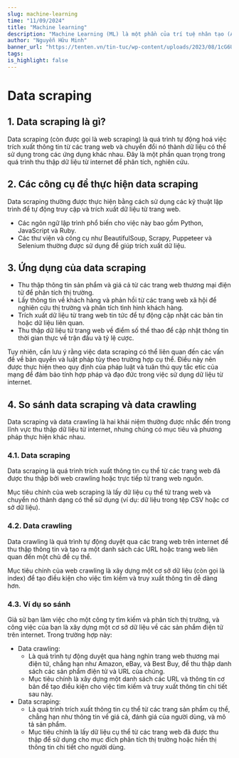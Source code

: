 ```yaml
---
slug: machine-learning
time: "11/09/2024"
title: "Machine learning"
description: "Machine Learning (ML) là một phần của trí tuệ nhân tạo (AI) mà chúng ta dùng để xây dựng các mô hình hoặc chương trình máy tính có khả năng tự học từ dữ liệu."
author: "Nguyễn Hữu Minh"
banner_url: "https://tenten.vn/tin-tuc/wp-content/uploads/2023/08/1cG6U1qstYDijh9bPL42e-Q.jpg"
tags:
is_highlight: false
---
```


# Data scraping

## 1. Data scraping là gì?

Data scraping (còn được gọi là web scraping) là quá trình tự động hoá việc trích xuất thông tin từ các trang web và chuyển đổi nó thành dữ liệu có thể sử dụng trong các ứng dụng khác nhau.
Đây là một phần quan trọng trong quá trình thu thập dữ liệu từ internet để phân tích, nghiên cứu.

## 2. Các công cụ để thực hiện data scraping

Data scraping thường được thực hiện bằng cách sử dụng các kỹ thuật lập trình để tự động truy cập và trích xuất dữ liệu từ trang web.
- Các ngôn ngữ lập trình phổ biến cho việc này bao gồm Python, JavaScript và Ruby.
- Các thư viện và công cụ như BeautifulSoup, Scrapy, Puppeteer và Selenium thường được sử dụng để giúp trích xuất dữ liệu.

## 3. Ứng dụng của data scraping

- Thu thập thông tin sản phẩm và giá cả từ các trang web thương mại điện tử để phân tích thị trường.
- Lấy thông tin về khách hàng và phản hồi từ các trang web xã hội để nghiên cứu thị trường và phân tích tình hình khách hàng.
- Trích xuất dữ liệu từ trang web tin tức để tự động cập nhật các bản tin hoặc dữ liệu liên quan.
- Thu thập dữ liệu từ trang web về điểm số thể thao để cập nhật thông tin thời gian thực về trận đấu và tỷ lệ cược.

Tuy nhiên, cần lưu ý rằng việc data scraping có thể liên quan đến các vấn đề về bản quyền và luật pháp tùy theo trường hợp cụ thể.
Điều này nên được thực hiện theo quy định của pháp luật và tuân thủ quy tắc etic của mạng để đảm bảo tính hợp pháp và đạo đức trong việc sử dụng dữ liệu từ internet.

## 4. So sánh data scraping và data crawling

Data scraping và data crawling là hai khái niệm thường được nhắc đến trong lĩnh vực thu thập dữ liệu từ internet, nhưng chúng có mục tiêu và phương pháp thực hiện khác nhau.

### 4.1. Data scraping

Data scraping là quá trình trích xuất thông tin cụ thể từ các trang web đã được thu thập bởi web crawling hoặc trực tiếp từ trang web nguồn.

Mục tiêu chính của web scraping là lấy dữ liệu cụ thể từ trang web và chuyển nó thành dạng có thể sử dụng (ví dụ: dữ liệu trong tệp CSV hoặc cơ sở dữ liệu).

### 4.2. Data crawling

Data crawling là quá trình tự động duyệt qua các trang web trên internet để thu thập thông tin và tạo ra một danh sách các URL hoặc trang web liên quan đến một chủ đề cụ thể.

Mục tiêu chính của web crawling là xây dựng một cơ sở dữ liệu (còn gọi là index) để tạo điều kiện cho việc tìm kiếm và truy xuất thông tin dễ dàng hơn.


### 4.3. Ví dụ so sánh

Giả sử bạn làm việc cho một công ty tìm kiếm và phân tích thị trường, và công việc của bạn là xây dựng một cơ sở dữ liệu về các sản phẩm điện tử trên internet. Trong trường hợp này:
- Data crawling:
    - Là quá trình tự động duyệt qua hàng nghìn trang web thương mại điện tử, chẳng hạn như Amazon, eBay, và Best Buy, để thu thập danh sách các sản phẩm điện tử và URL của chúng.
    - Mục tiêu chính là xây dựng một danh sách các URL và thông tin cơ bản để tạo điều kiện cho việc tìm kiếm và truy xuất thông tin chi tiết sau này.
- Data scraping:
    - Là quá trình trích xuất thông tin cụ thể từ các trang sản phẩm cụ thể, chẳng hạn như thông tin về giá cả, đánh giá của người dùng, và mô tả sản phẩm.
    - Mục tiêu chính là lấy dữ liệu cụ thể từ các trang web đã được thu thập để sử dụng cho mục đích phân tích thị trường hoặc hiển thị thông tin chi tiết cho người dùng.

